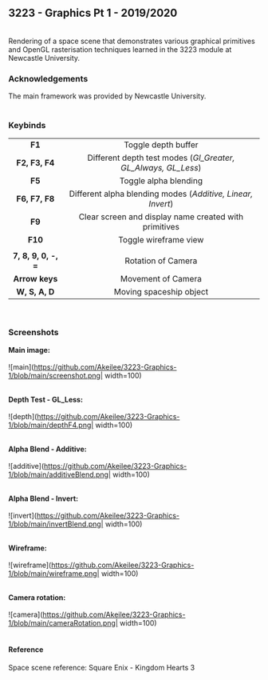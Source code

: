 ## 3223 - Graphics Pt 1 - 2019/2020
<br />
Rendering of a space scene that demonstrates various graphical primitives and OpenGL rasterisation techniques learned in the 3223 module at Newcastle University.
<br />

### Acknowledgements
The main framework was provided by Newcastle University.
<br /><br />

### Keybinds
| | |
| :---: | :---: |
|**F1**| Toggle depth buffer |
|**F2, F3, F4**| Different depth test modes (*Gl_Greater, GL_Always, GL_Less*) |
|**F5**| Toggle alpha blending |
|**F6, F7, F8**| Different alpha blending modes (*Additive, Linear, Invert*) |
|**F9**| Clear screen and display name created with primitives |
|**F10**| Toggle wireframe view |
| | |
|**7, 8, 9, 0, -, =**| Rotation of Camera |
|**Arrow keys**| Movement of Camera |
|**W, S, A, D**| Moving spaceship object |
<br />

### Screenshots

**Main image:** <br /><br />
![main](https://github.com/Akeilee/3223-Graphics-1/blob/main/screenshot.png| width=100) <br /><br />

**Depth Test - GL_Less:** <br /><br />
![depth](https://github.com/Akeilee/3223-Graphics-1/blob/main/depthF4.png| width=100) <br /><br />

**Alpha Blend - Additive:**<br /><br />
![additive](https://github.com/Akeilee/3223-Graphics-1/blob/main/additiveBlend.png| width=100) <br /><br />

**Alpha Blend - Invert:** <br /><br />
![invert](https://github.com/Akeilee/3223-Graphics-1/blob/main/invertBlend.png| width=100) <br /><br />

**Wireframe:** <br /><br />
![wireframe](https://github.com/Akeilee/3223-Graphics-1/blob/main/wireframe.png| width=100) <br /><br />

**Camera rotation:** <br /><br />
![camera](https://github.com/Akeilee/3223-Graphics-1/blob/main/cameraRotation.png| width=100) <br /><br />

#### Reference
Space scene reference: Square Enix - Kingdom Hearts 3
<br /><br />
